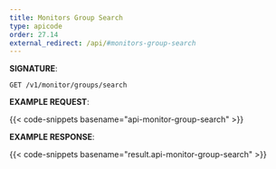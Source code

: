 ```yaml
---
title: Monitors Group Search
type: apicode
order: 27.14
external_redirect: /api/#monitors-group-search
---
```


**SIGNATURE**:

`GET /v1/monitor/groups/search`

**EXAMPLE REQUEST**:

{{< code-snippets basename="api-monitor-group-search" >}}

**EXAMPLE RESPONSE**:

{{< code-snippets basename="result.api-monitor-group-search" >}}
